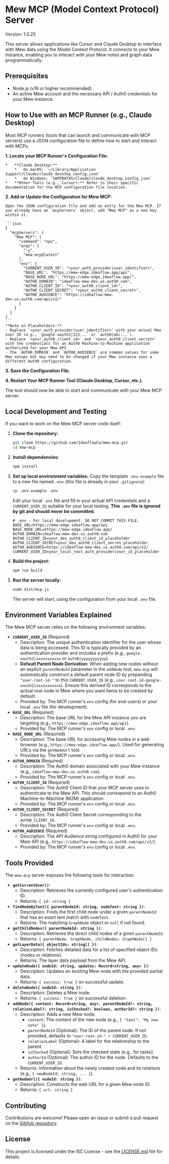 # Mew MCP (Model Context Protocol) Server

Version: 1.0.25

This server allows applications like Cursor and Claude Desktop to interface with Mew data using the Model Context Protocol. It connects to your Mew instance, enabling you to interact with your Mew notes and graph data programmatically.

## Prerequisites

-   Node.js (v16 or higher recommended)
-   An active Mew account and the necessary API / Auth0 credentials for your Mew instance.

## How to Use with an MCP Runner (e.g., Claude Desktop)

Most MCP runners (tools that can launch and communicate with MCP servers) use a JSON configuration file to define how to start and interact with MCPs.

**1. Locate your MCP Runner's Configuration File:**

    *   **Claude Desktop:**
        *   On macOS: `~/Library/Application Support/Claude/claude_desktop_config.json`
        *   On Windows: `%APPDATA%/Claude/claude_desktop_config.json`
    *   **Other Tools (e.g., Cursor):** Refer to their specific documentation for the MCP configuration file location.

**2. Add or Update the Configuration for Mew MCP:**

    Open the JSON configuration file and add an entry for the Mew MCP. If you already have an `mcpServers` object, add "Mew MCP" as a new key within it.

    ```json
    {
      "mcpServers": {
        "Mew MCP": {
          "command": "npx",
          "args": [
            "-y",
            "mew-mcp@latest"
          ],
          "env": {
            "CURRENT_USER_ID": "<your_auth_provider|user_identifier>",
            "BASE_URL": "https://mew-edge.ideaflow.app/api",
            "BASE_NODE_URL": "https://mew-edge.ideaflow.app/",
            "AUTH0_DOMAIN": "ideaflow-mew-dev.us.auth0.com",
            "AUTH0_CLIENT_ID": "<your_auth0_client_id>",
            "AUTH0_CLIENT_SECRET": "<your_auth0_client_secret>",
            "AUTH0_AUDIENCE": "https://ideaflow-mew-dev.us.auth0.com/api/v2/"
          }
        }
      }
    }
    ```
    **Note on Placeholders:**
    - Replace `<your_auth_provider|user_identifier>` with your actual Mew user ID (e.g., `google-oauth2|123...` or `auth0|abc...`).
    - Replace `<your_auth0_client_id>` and `<your_auth0_client_secret>` with the credentials for an Auth0 Machine-to-Machine application authorized for your Mew API.
    - The `AUTH0_DOMAIN` and `AUTH0_AUDIENCE` are common values for some Mew setups but may need to be changed if your Mew instance uses a different Auth0 configuration.

**3. Save the Configuration File.**

**4. Restart Your MCP Runner Tool (Claude Desktop, Cursor, etc.).**

The tool should now be able to start and communicate with your Mew MCP server.

## Local Development and Testing

If you want to work on the Mew MCP server code itself:

1.  **Clone the repository:**
    ```bash
    git clone https://github.com/IdeaflowCo/mew-mcp.git
    cd mew-mcp
    ```

2.  **Install dependencies:**
    ```bash
    npm install
    ```

3.  **Set up local environment variables:**
    Copy the template `.env.example` file to a new file named `.env` (this file is already in your `.gitignore`):
    ```bash
    cp .env.example .env
    ```
    Edit your local `.env` file and fill in your actual API credentials and a `CURRENT_USER_ID` suitable for your local testing. **This `.env` file is ignored by git and should never be committed.**
    ```dotenv
    # .env - For local development. DO NOT COMMIT THIS FILE.
    BASE_URL=https://mew-edge.ideaflow.app/api
    BASE_NODE_URL=https://mew-edge.ideaflow.app/
    AUTH0_DOMAIN=ideaflow-mew-dev.us.auth0.com
    AUTH0_CLIENT_ID=your_dev_auth0_client_id_placeholder
    AUTH0_CLIENT_SECRET=your_dev_auth0_client_secret_placeholder
    AUTH0_AUDIENCE=https://ideaflow-mew-dev.us.auth0.com/api/v2/
    CURRENT_USER_ID=your_local_test_auth_provider|user_id_placeholder
    ```

4.  **Build the project:**
    ```bash
    npm run build
    ```

5.  **Run the server locally:**
    ```bash
    node dist/mcp.js
    ```
    The server will start, using the configuration from your local `.env` file.

## Environment Variables Explained

The Mew MCP server relies on the following environment variables:

-   **`CURRENT_USER_ID`** (Required)
    *   Description: The unique authentication identifier for the user whose data is being accessed. This ID is typically provided by an authentication provider and includes a prefix (e.g., `google-oauth2|xxxxxxxxxxx` or `auth0|yyyyyyyyyyy`).
    *   **Default Parent Node Derivation:** When adding new nodes without an explicit `parentNodeId` parameter in the `addNode` tool, `mew-mcp` will automatically construct a default parent node ID by prepending `"user-root-id-"` to this `CURRENT_USER_ID` (e.g., `user-root-id-google-oauth2|xxxxxxxxxxx`). Ensure this derived ID corresponds to the actual root node in Mew where you want items to be created by default.
    *   Provided by: The MCP runner's `env` config (for end-users) or your local `.env` file (for development).
-   **`BASE_URL`** (Required)
    *   Description: The base URL for the Mew API instance you are targeting (e.g., `https://mew-edge.ideaflow.app/api`).
    *   Provided by: The MCP runner's `env` config or local `.env`.
-   **`BASE_NODE_URL`** (Required)
    *   Description: The base URL for accessing Mew nodes in a web browser (e.g., `https://mew-edge.ideaflow.app/`). Used for generating URLs via the `getNodeUrl` tool.
    *   Provided by: The MCP runner's `env` config or local `.env`.
-   **`AUTH0_DOMAIN`** (Required)
    *   Description: The Auth0 domain associated with your Mew instance (e.g., `ideaflow-mew-dev.us.auth0.com`).
    *   Provided by: The MCP runner's `env` config or local `.env`.
-   **`AUTH0_CLIENT_ID`** (Required)
    *   Description: The Auth0 Client ID that your MCP server uses to authenticate to the Mew API. This should correspond to an Auth0 Machine-to-Machine (M2M) application.
    *   Provided by: The MCP runner's `env` config or local `.env`.
-   **`AUTH0_CLIENT_SECRET`** (Required)
    *   Description: The Auth0 Client Secret corresponding to the `AUTH0_CLIENT_ID`.
    *   Provided by: The MCP runner's `env` config or local `.env`.
-   **`AUTH0_AUDIENCE`** (Required)
    *   Description: The API Audience string configured in Auth0 for your Mew API (e.g., `https://ideaflow-mew-dev.us.auth0.com/api/v2/`).
    *   Provided by: The MCP runner's `env` config or local `.env`.

## Tools Provided

The `mew-mcp` server exposes the following tools for interaction:

-   **`getCurrentUser()`**:
    *   Description: Retrieves the currently configured user's authentication ID.
    *   Returns: `{ id: string }`
-   **`findNodeByText({ parentNodeId: string, nodeText: string })`**:
    *   Description: Finds the first child node under a given `parentNodeId` that has an exact text match with `nodeText`.
    *   Returns: The matching `GraphNode` object or `null` if not found.
-   **`getChildNodes({ parentNodeId: string })`**:
    *   Description: Retrieves the direct child nodes of a given `parentNodeId`.
    *   Returns: `{ parentNode: GraphNode, childNodes: GraphNode[] }`
-   **`getLayerData({ objectIds: string[] })`**:
    *   Description: Fetches detailed data for a list of specified object IDs (nodes or relations).
    *   Returns: The layer data payload from the Mew API.
-   **`updateNode({ nodeId: string, updates: Record<string, any> })`**:
    *   Description: Updates an existing Mew node with the provided partial data.
    *   Returns: `{ success: true }` on successful update.
-   **`deleteNode({ nodeId: string })`**:
    *   Description: Deletes a Mew node.
    *   Returns: `{ success: true }` on successful deletion.
-   **`addNode({ content: Record<string, any>, parentNodeId?: string, relationLabel?: string, isChecked?: boolean, authorId?: string })`**:
    *   Description: Adds a new Mew node.
        *   `content`: The content of the new node (e.g., `{ "text": "My new note" }`).
        *   `parentNodeId` (Optional): The ID of the parent node. If not provided, defaults to `"user-root-id-" + CURRENT_USER_ID`.
        *   `relationLabel` (Optional): A label for the relationship to the parent.
        *   `isChecked` (Optional): Sets the checked state (e.g., for tasks).
        *   `authorId` (Optional): The author ID for the node. Defaults to the `CURRENT_USER_ID`.
    *   Returns: Information about the newly created node and its relations (e.g., `{ newNodeId: string, ... }`).
-   **`getNodeUrl({ nodeId: string })`**:
    *   Description: Constructs the web URL for a given Mew node ID.
    *   Returns: `{ url: string }`

## Contributing

Contributions are welcome! Please open an issue or submit a pull request on the [GitHub repository](https://github.com/IdeaflowCo/mew-mcp).

## License

This project is licensed under the ISC License - see the [LICENSE.md](LICENSE.md) file for details. 